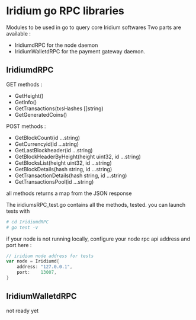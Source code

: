 # Iridium go RPC libraries
Modules to be used in go to query core Iridium softwares
Two parts are available : 
 * IridiumdRPC for the node daemon
 * IridiumWalletdRPC for the payment gateway daemon.

## IridiumdRPC

GET methods :
 * GetHeight()
 * GetInfo()
 * GetTransactions(txsHashes []string)
 * GetGeneratedCoins()

POST methods :
 * GetBlockCount(id ...string)
 * GetCurrencyid(id ...string)
 * GetLastBlockheader(id ...string)
 * GetBlockHeaderByHeight(height uint32, id ...string)
 * GetBlocksList(height uint32, id ...string)
 * GetBlockDetails(hash string, id ...string)
 * GetTransactionDetails(hash string, id ...string)
 * GetTransactionsPool(id ...string)

all methods returns a map from the JSON response

The iridiumsRPC_test.go contains all the methods, tested.
you can launch tests with
```bash
# cd IridiumdRPC
# go test -v
```

if your node is not running locally,  configure your node rpc api address and port here :
```go
// iridium node address for tests
var node = Iridiumd{
	address: "127.0.0.1",
	port:    13007,
}
```

## IridiumWalletdRPC
not ready yet